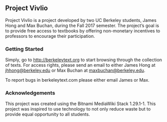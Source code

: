 ## Project Vivlio
Project Vivlio is a project developed by two UC Berkeley students, James Hong and Max Buchan, during the Fall 2017 semester. The project’s goal is to provide free access to textbooks by offering non-monetary incentives to professors to encourage their participation.


### Getting Started
Simply, go to http://berkeleytext.org to start browsing through the collection of texts. For access rights, please send an email to either James Hong at jhhong@berkeley.edu or Max Buchan at maxbuchan@berkeley.edu. 

To report bugs in berkeleytext.com please either email James or Max.

### Acknowledgements
This project was created using the Bitnami MediaWiki Stack 1.29.1-1.
This project was inspired to use technology to not only reduce waste but to provide equal opportunity to all students.
